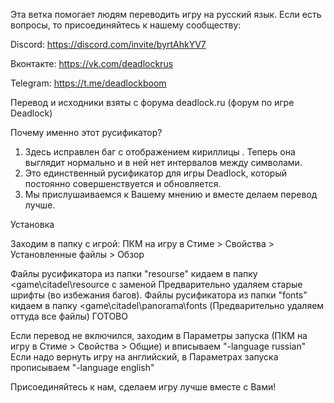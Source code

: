 Эта ветка помогает людям переводить игру на русский язык. 
Если есть вопросы, то присоединяйтесь к нашему сообществу: 

Discord: https://discord.com/invite/byrtAhkYV7 

Вконтакте: https://vk.com/deadlockrus

Telegram: https://t.me/deadlockboom

Перевод и исходники взяты с форума deadlock.ru (форум по игре Deadlock)


Почему именно этот русификатор?

1) Здесь исправлен баг с отображением кириллицы . Теперь она выглядит нормально и в ней нет интервалов между символами.
2) Это единственный русификатор для игры Deadlock, который постоянно совершенствуется и обновляется.
3) Мы прислушаиваемся к Вашему мнению и вместе делаем перевод лучше.


Установка​

Заходим в папку с игрой:
ПКМ на игру в Стиме > Свойства > Установленные файлы > Обзор

Файлы русификатора из папки "resourse" кидаем в папку <game\citadel\resource с заменой
Предварительно удаляем старые шрифты (во избежания багов).
Файлы русификатора из папки "fonts" кидаем в папку <game\citadel\panorama\fonts (Предварительно удаляем оттуда все файлы)
ГОТОВО

Если перевод не включился, заходим в Параметры запуска (ПКМ на игру в Стиме > Свойства > Общие) и вписываем "-language russian"
Если надо вернуть игру на английский, в Параметрах запуска прописываем "-language english"

Присоединяйтесь к нам, сделаем игру лучше вместе с Вами!
